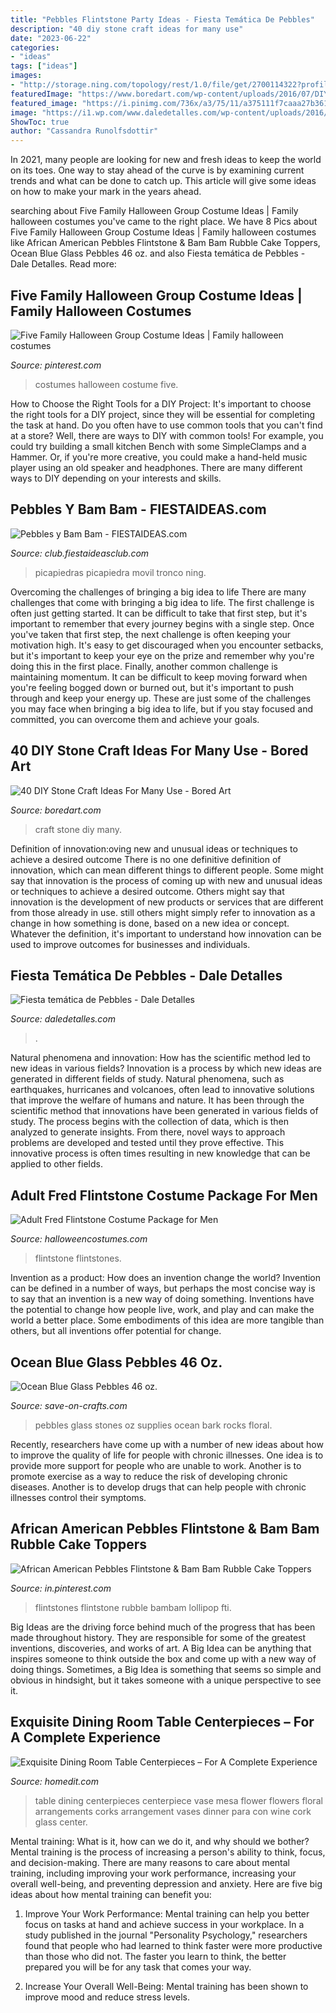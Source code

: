```yaml
---
title: "Pebbles Flintstone Party Ideas - Fiesta Temática De Pebbles"
description: "40 diy stone craft ideas for many use"
date: "2023-06-22"
categories:
- "ideas"
tags: ["ideas"]
images:
- "http://storage.ning.com/topology/rest/1.0/file/get/2700114322?profile=RESIZE_930x&amp;width=737"
featuredImage: "https://www.boredart.com/wp-content/uploads/2016/07/DIY-Stone-Craft-Ideas-10.jpg"
featured_image: "https://i.pinimg.com/736x/a3/75/11/a375111f7caaa27b3613fc4ce325b3d5--family-halloween-costumes-group-costumes.jpg"
image: "https://i1.wp.com/www.daledetalles.com/wp-content/uploads/2016/01/peb2.jpg"
ShowToc: true
author: "Cassandra Runolfsdottir"
---
```



In 2021, many people are looking for new and fresh ideas to keep the world on its toes. One way to stay ahead of the curve is by examining current trends and what can be done to catch up. This article will give some ideas on how to make your mark in the years ahead.

	

		
searching about Five Family Halloween Group Costume Ideas | Family halloween costumes you've came to the right place. We have 8 Pics about Five Family Halloween Group Costume Ideas | Family halloween costumes like African American Pebbles Flintstone &amp; Bam Bam Rubble Cake Toppers, Ocean Blue Glass Pebbles 46 oz. and also Fiesta temática de Pebbles - Dale Detalles. Read more:
		
    
## Five Family Halloween Group Costume Ideas | Family Halloween Costumes

<img loading=lazy src="https://i.pinimg.com/736x/a3/75/11/a375111f7caaa27b3613fc4ce325b3d5--family-halloween-costumes-group-costumes.jpg" onerror="this.onerror=null;this.src='https://tse4.mm.bing.net/th?id=OIP.1fYzY5p56HtZCIMVM0qgqQHaKW&amp;pid=15.1';" alt="Five Family Halloween Group Costume Ideas | Family halloween costumes">

_Source: pinterest.com_

>costumes halloween costume five. 

	

How to Choose the Right Tools for a DIY Project: It's important to choose the right tools for a DIY project, since they will be essential for completing the task at hand.
Do you often have to use common tools that you can't find at a store? Well, there are ways to DIY with common tools! For example, you could try building a small kitchen Bench with some SimpleClamps and a Hammer. Or, if you're more creative, you could make a hand-held music player using an old speaker and headphones. There are many different ways to DIY depending on your interests and skills.

    
## Pebbles Y Bam Bam - FIESTAIDEAS.com

<img loading=lazy src="http://storage.ning.com/topology/rest/1.0/file/get/2700114322?profile=RESIZE_930x&amp;width=737" onerror="this.onerror=null;this.src='https://tse2.mm.bing.net/th?id=OIP.9m_McpIAzFtrNJXGihshVAHaFj&amp;pid=15.1';" alt="Pebbles y Bam Bam - FIESTAIDEAS.com">

_Source: club.fiestaideasclub.com_

>picapiedras picapiedra movil tronco ning. 

	

Overcoming the challenges of bringing a big idea to life
There are many challenges that come with bringing a big idea to life. The first challenge is often just getting started. It can be difficult to take that first step, but it's important to remember that every journey begins with a single step. Once you've taken that first step, the next challenge is often keeping your motivation high. It's easy to get discouraged when you encounter setbacks, but it's important to keep your eye on the prize and remember why you're doing this in the first place. Finally, another common challenge is maintaining momentum. It can be difficult to keep moving forward when you're feeling bogged down or burned out, but it's important to push through and keep your energy up. These are just some of the challenges you may face when bringing a big idea to life, but if you stay focused and committed, you can overcome them and achieve your goals.

    
## 40 DIY Stone Craft Ideas For Many Use - Bored Art

<img loading=lazy src="https://www.boredart.com/wp-content/uploads/2016/07/DIY-Stone-Craft-Ideas-10.jpg" onerror="this.onerror=null;this.src='https://tse1.mm.bing.net/th?id=OIP.eo_8BSD2pzvtbyV6l886dAHaLO&amp;pid=15.1';" alt="40 DIY Stone Craft Ideas For Many Use - Bored Art">

_Source: boredart.com_

>craft stone diy many. 

	

Definition of innovation:oving new and unusual ideas or techniques to achieve a desired outcome
There is no one definitive definition of innovation, which can mean different things to different people. Some might say that innovation is the process of coming up with new and unusual ideas or techniques to achieve a desired outcome. Others might say that innovation is the development of new products or services that are different from those already in use. still others might simply refer to innovation as a change in how something is done, based on a new idea or concept. Whatever the definition, it's important to understand how innovation can be used to improve outcomes for businesses and individuals.

    
## Fiesta Temática De Pebbles - Dale Detalles

<img loading=lazy src="https://i1.wp.com/www.daledetalles.com/wp-content/uploads/2016/01/peb2.jpg" onerror="this.onerror=null;this.src='https://tse4.mm.bing.net/th?id=OIP.jMtwVIougtXL7TDCtPbD5AHaFj&amp;pid=15.1';" alt="Fiesta temática de Pebbles - Dale Detalles">

_Source: daledetalles.com_

>. 

	

Natural phenomena and innovation: How has the scientific method led to new ideas in various fields?
Innovation is a process by which new ideas are generated in different fields of study. Natural phenomena, such as earthquakes, hurricanes and volcanoes, often lead to innovative solutions that improve the welfare of humans and nature. It has been through the scientific method that innovations have been generated in various fields of study. The process begins with the collection of data, which is then analyzed to generate insights. From there, novel ways to approach problems are developed and tested until they prove effective. This innovative process is often times resulting in new knowledge that can be applied to other fields.

    
## Adult Fred Flintstone Costume Package For Men

<img loading=lazy src="https://images.halloweencostumes.com/products/40762/2-1-76136/mens-fred-flintstone-costume-package1.jpg" onerror="this.onerror=null;this.src='https://tse1.mm.bing.net/th?id=OIP.-mxdV7Zs5MRWZ4D9y3QFwgHaKl&amp;pid=15.1';" alt="Adult Fred Flintstone Costume Package for Men">

_Source: halloweencostumes.com_

>flintstone flintstones. 

	

Invention as a product: How does an invention change the world?
Invention can be defined in a number of ways, but perhaps the most concise way is to say that an invention is a new way of doing something. Inventions have the potential to change how people live, work, and play and can make the world a better place. Some embodiments of this idea are more tangible than others, but all inventions offer potential for change.

    
## Ocean Blue Glass Pebbles 46 Oz.

<img loading=lazy src="https://d28xhcgddm1buq.cloudfront.net/product-images/blue-assorted-glass-pebbles-46-ounces-3.jpg" onerror="this.onerror=null;this.src='https://tse1.mm.bing.net/th?id=OIP.flJahXSdwsORd0UuPKmOagHaK8&amp;pid=15.1';" alt="Ocean Blue Glass Pebbles 46 oz.">

_Source: save-on-crafts.com_

>pebbles glass stones oz supplies ocean bark rocks floral. 

	

Recently, researchers have come up with a number of new ideas about how to improve the quality of life for people with chronic illnesses. One idea is to provide more support for people who are unable to work. Another is to promote exercise as a way to reduce the risk of developing chronic diseases. Another is to develop drugs that can help people with chronic illnesses control their symptoms.

    
## African American Pebbles Flintstone &amp; Bam Bam Rubble Cake Toppers

<img loading=lazy src="https://i.pinimg.com/736x/9b/17/18/9b17187d8a9f21f3d9c33247fc5a3709.jpg" onerror="this.onerror=null;this.src='https://tse2.mm.bing.net/th?id=OIP.eMjNTmM9UFg7pf89LnddgQHaJ3&amp;pid=15.1';" alt="African American Pebbles Flintstone &amp; Bam Bam Rubble Cake Toppers">

_Source: in.pinterest.com_

>flintstones flintstone rubble bambam lollipop fti. 

	

Big Ideas are the driving force behind much of the progress that has been made throughout history. They are responsible for some of the greatest inventions, discoveries, and works of art. A Big Idea can be anything that inspires someone to think outside the box and come up with a new way of doing things. Sometimes, a Big Idea is something that seems so simple and obvious in hindsight, but it takes someone with a unique perspective to see it.

    
## Exquisite Dining Room Table Centerpieces – For A Complete Experience

<img loading=lazy src="http://cdn.homedit.com/wp-content/uploads/2014/08/Saving-corks-dining-table-centerpiece.jpg" onerror="this.onerror=null;this.src='https://tse1.mm.bing.net/th?id=OIP.hIyN5-LLTXS-TOlqCum9vQHaJ3&amp;pid=15.1';" alt="Exquisite Dining Room Table Centerpieces – For A Complete Experience">

_Source: homedit.com_

>table dining centerpieces centerpiece vase mesa flower flowers floral arrangements corks arrangement vases dinner para con wine cork glass center. 

	

Mental training: What is it, how can we do it, and why should we bother?
Mental training is the process of increasing a person's ability to think, focus, and decision-making. There are many reasons to care about mental training, including improving your work performance, increasing your overall well-being, and preventing depression and anxiety. Here are five big ideas about how mental training can benefit you:
1. Improve Your Work Performance: Mental training can help you better focus on tasks at hand and achieve success in your workplace. In a study published in the journal "Personality Psychology," researchers found that people who had learned to think faster were more productive than those who did not. The faster you learn to think, the better prepared you will be for any task that comes your way.

2. Increase Your Overall Well-Being: Mental training has been shown to improve mood and reduce stress levels.

